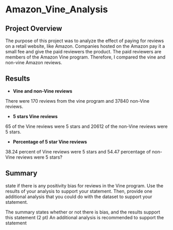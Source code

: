 # Amazon_Vine_Analysis

## Project Overview
The purpose of this project was to analyze the effect of paying for reviews on a retail website, like Amazon. Companies hosted on the Amazon pay it a small fee and give the paid reviewers the product. The paid reviewers are members of the Amazon Vine program. Therefore, I compared the vine and non-vine Amazon reviews.

## Results

* **Vine and non-Vine reviews**

There were 170 reviews from the vine program and 37840 non-Vine reviews.

* **5 stars Vine reviews**

65 of the Vine reviews were 5 stars and 20612 of the non-Vine reviews were 5 stars.

*  **Percentage of 5 star Vine reviews**

38.24 percent of Vine reviews were 5 stars and 54.47 percentage of non-Vine reviews were 5 stars?

## Summary
state if there is any positivity bias for reviews in the Vine program. Use the results of your analysis to support your statement. Then, provide one additional analysis that you could do with the dataset to support your statement.

The summary states whether or not there is bias, and the results support this statement (2 pt)
An additional analysis is recommended to support the statement
